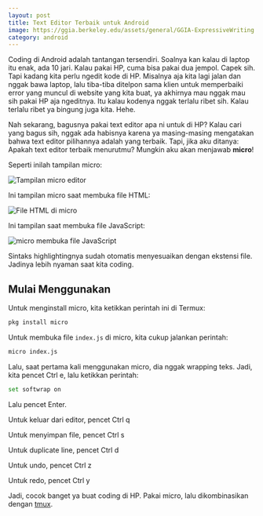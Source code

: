 ```yaml
---
layout: post
title: Text Editor Terbaik untuk Android
image: https://ggia.berkeley.edu/assets/general/GGIA-ExpressiveWriting.jpg
category: android
---
```


Coding di Android adalah tantangan tersendiri. Soalnya kan kalau di laptop itu enak, ada 10 jari. Kalau pakai HP, cuma bisa pakai dua jempol. Capek sih. Tapi kadang kita perlu ngedit kode di HP. Misalnya aja kita lagi jalan dan nggak bawa laptop, lalu tiba-tiba ditelpon sama klien untuk memperbaiki error yang muncul di website yang kita buat, ya akhirnya mau nggak mau sih pakai HP aja ngeditnya. Itu kalau kodenya nggak terlalu ribet sih. Kalau terlalu ribet ya bingung juga kita. Hehe.

Nah sekarang, bagusnya pakai text editor apa ni untuk di HP? Kalau cari yang bagus sih, nggak ada habisnya karena ya masing-masing mengatakan bahwa text editor pilihannya adalah yang terbaik. Tapi, jika aku ditanya: Apakah text editor terbaik menurutmu? Mungkin aku akan menjawab **micro**!

Seperti inilah tampilan micro:

![Tampilan micro editor](https://i.ibb.co/D8z6mbm/Screenshot-2021-05-30-10-31-44-35-84d3000e3f4017145260f7618db1d683.png)

Ini tampilan micro saat membuka file HTML:

![File HTML di micro](https://i.ibb.co/CQMm46K/Screenshot-2021-05-30-10-34-27-41-84d3000e3f4017145260f7618db1d683.png)

Ini tampilan saat membuka file JavaScript:

![micro membuka file JavaScript](https://i.ibb.co/sCzgChG/Screenshot-2021-05-30-10-38-23-68-84d3000e3f4017145260f7618db1d683.png)

Sintaks highlightingnya sudah otomatis menyesuaikan dengan ekstensi file. Jadinya lebih nyaman saat kita coding.

## Mulai Menggunakan

Untuk menginstall micro, kita ketikkan perintah ini di Termux:

```bash
pkg install micro
```

Untuk membuka file `index.js` di micro, kita cukup jalankan perintah:

```bash
micro index.js
```

Lalu, saat pertama kali menggunakan micro, dia nggak wrapping teks. Jadi, kita pencet Ctrl e, lalu ketikkan perintah:

```bash
set softwrap on
```

Lalu pencet Enter.

Untuk keluar dari editor, pencet Ctrl q

Untuk menyimpan file, pencet Ctrl s

Untuk duplicate line, pencet Ctrl d

Untuk undo, pencet Ctrl z

Untuk redo, pencet Ctrl y

Jadi, cocok banget ya buat coding di HP. Pakai micro, lalu dikombinasikan dengan [tmux](/meningkatkan-produktivitas-dengan-splitting-terminal/).
